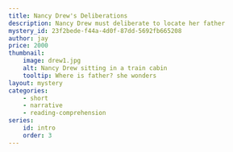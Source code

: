 ```yaml
---
title: Nancy Drew's Deliberations
description: Nancy Drew must deliberate to locate her father
mystery_id: 23f2bede-f44a-4d0f-87dd-5692fb665208
author: jay
price: 2000
thumbnail: 
    image: drew1.jpg
    alt: Nancy Drew sitting in a train cabin
    tooltip: Where is father? she wonders
layout: mystery 
categories:
    - short
    - narrative
    - reading-comprehension
series:
    id: intro
    order: 3
---
```



